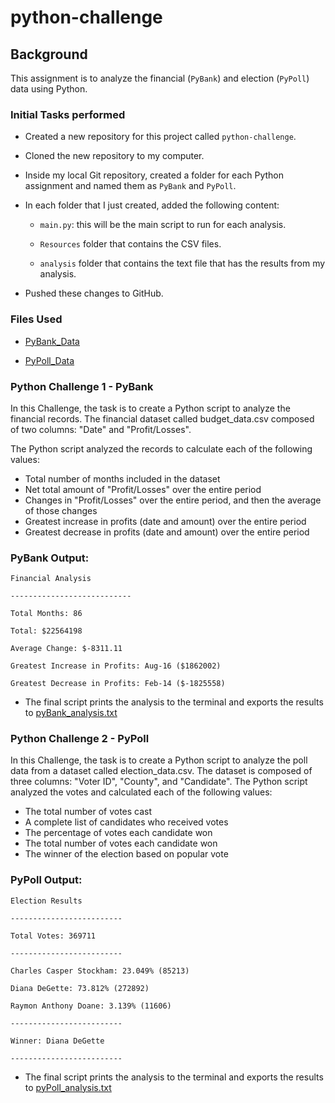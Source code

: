 # python-challenge

## Background
This assignment is to analyze the financial (`PyBank`) and election (`PyPoll`) data using Python. 

### Initial Tasks performed

- Created a new repository for this project called `python-challenge`. 

- Cloned the new repository to my computer.

- Inside my local Git repository, created a folder for each Python assignment and named them as `PyBank` and `PyPoll`.

- In each folder that I just created, added the following content:

    - `main.py`: this will be the main script to run for each analysis.

    - `Resources` folder that contains the CSV files. 

    - `analysis` folder that contains the text file that has the results from my analysis.

- Pushed these changes to GitHub.

### Files Used

- [PyBank_Data](PyBank/Resources/budget_data.csv)

- [PyPoll_Data](PyPoll/Resources/election_data.csv)

### Python Challenge 1 - PyBank

In this Challenge, the task is to create a Python script to analyze the financial records. The financial dataset called budget_data.csv composed of two columns: "Date" and "Profit/Losses".

The Python script analyzed the records to calculate each of the following values:

- Total number of months included in the dataset
- Net total amount of "Profit/Losses" over the entire period
- Changes in "Profit/Losses" over the entire period, and then the average of those changes
- Greatest increase in profits (date and amount) over the entire period
- Greatest decrease in profits (date and amount) over the entire period

### PyBank Output:

    Financial Analysis

    ---------------------------

    Total Months: 86

    Total: $22564198

    Average Change: $-8311.11

    Greatest Increase in Profits: Aug-16 ($1862002)

    Greatest Decrease in Profits: Feb-14 ($-1825558)

- The final script prints the analysis to the terminal and exports the results to [pyBank_analysis.txt](PyBank/analysis/pyBank_analysis.txt)

### Python Challenge 2 - PyPoll

In this Challenge, the task is to create a Python script to analyze the poll data from a dataset called election_data.csv. The dataset is composed of three columns: "Voter ID", "County", and "Candidate". The Python script analyzed the votes and calculated each of the following values:

- The total number of votes cast
- A complete list of candidates who received votes
- The percentage of votes each candidate won
- The total number of votes each candidate won
- The winner of the election based on popular vote

### PyPoll Output:

    Election Results

    -------------------------

    Total Votes: 369711

    -------------------------

    Charles Casper Stockham: 23.049% (85213)

    Diana DeGette: 73.812% (272892)
    
    Raymon Anthony Doane: 3.139% (11606)
    
    -------------------------
    
    Winner: Diana DeGette
    
    -------------------------

- The final script prints the analysis to the terminal and exports the results to [pyPoll_analysis.txt](PyPoll/analysis/pyPoll_analysis.txt)